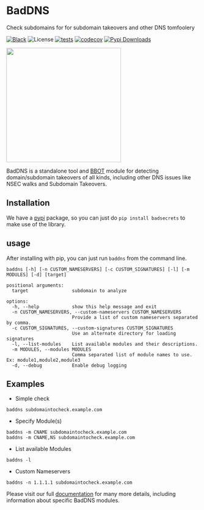 # BadDNS
Check subdomains for for subdomain takeovers and other DNS tomfoolery

[![Black](https://img.shields.io/badge/code%20style-black-000000.svg)](https://github.com/psf/black)
![License](https://img.shields.io/badge/license-GPLv3-f126ea.svg)
[![tests](https://github.com/blacklanternsecurity/baddns/actions/workflows/tests.yaml/badge.svg)](https://github.com/blacklanternsecurity/baddns/actions/workflows/tests.yaml)
[![codecov](https://codecov.io/gh/blacklanternsecurity/baddns/branch/main/graph/badge.svg)](https://codecov.io/gh/blacklanternsecurity/baddns)
[![Pypi Downloads](https://img.shields.io/pypi/dm/baddns)](https://pypi.org/project/baddns)

<p align="left"><img width="300" height="300" src="https://github.com/blacklanternsecurity/baddns/assets/24899338/2ca1fe25-e834-4df8-8b02-8bf8f60f6e31"></p>

BadDNS is a standalone tool and [BBOT](https://github.com/blacklanternsecurity/bbot) module for detecting domain/subdomain takeovers of all kinds, including other DNS issues like NSEC walks and Subdomain Takeovers. 

## Installation

We have a [pypi](https://pypi.org/project/baddns/) package, so you can just do `pip install badsecrets` to make use of the library.

## usage 

After installing with pip, you can just run `baddns` from the command line.

```
baddns [-h] [-n CUSTOM_NAMESERVERS] [-c CUSTOM_SIGNATURES] [-l] [-m MODULES] [-d] [target]

positional arguments:
  target                subdomain to analyze

options:
  -h, --help            show this help message and exit
  -n CUSTOM_NAMESERVERS, --custom-nameservers CUSTOM_NAMESERVERS
                        Provide a list of custom nameservers separated by comma.
  -c CUSTOM_SIGNATURES, --custom-signatures CUSTOM_SIGNATURES
                        Use an alternate directory for loading signatures
  -l, --list-modules    List available modules and their descriptions.
  -m MODULES, --modules MODULES
                        Comma separated list of module names to use. Ex: module1,module2,module3
  -d, --debug           Enable debug logging

```

## Examples

* Simple check
```
baddns subdomaintocheck.example.com
```
* Specify Module(s)
```
baddns -m CNAME subdomaintocheck.example.com
baddns -m CNAME,NS subdomaintocheck.example.com
```
* List available Modules
```
baddns -l
```
* Custom Nameservers
```
baddns -n 1.1.1.1 subdomaintocheck.example.com
```

Please visit our full [documentation](https://www.blacklanternsecurity.com/baddns) for many more details, including information about specific BadDNS modules.
